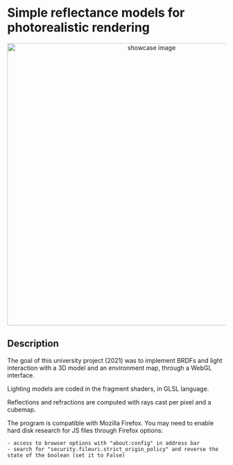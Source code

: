 # Simple reflectance models for photorealistic rendering

<p align=center>
  <img src="https://github.com/JinFrx/3d-engine-shaders/blob/master/repo_showcase.PNG" alt="showcase image" style="width: 650px; max-width: 100%; height: auto" title="Click to enlarge picture" />
</p>

## Description

The goal of this university project (2021) was to implement BRDFs and light interaction with a 3D model and an environment map, through a WebGL interface.  

Lighting models are coded in the fragment shaders, in GLSL language.

Reflections and refractions are computed with rays cast per pixel and a cubemap.

The program is compatible with Mozilla Firefox. You may need to enable hard disk research for JS files through Firefox options:

```
- access to browser options with "about:config" in address bar
- search for "security.fileuri.strict_origin_policy" and reverse the state of the boolean (set it to False)
```


